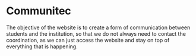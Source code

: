 # Communitec
The objective of the website is to create a form of communication between students and the institution, so that we do not always need to contact the coordination, as we can just access the website and stay on top of everything that is happening.

